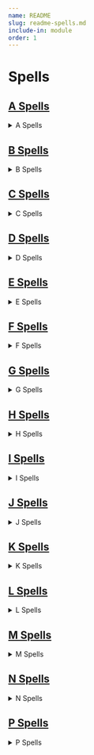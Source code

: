 ```yaml
---
name: README
slug: readme-spells.md
include-in: module
order: 1
---
```


# Spells

## [A Spells](/page/spells-a.md)

<details>
<summary>A Spells</summary>

* [Acid Arrow](/spell/acid-arrow)
* [Acid Splash](/spell/acid-splash)
* [Aid](/spell/aid)
* [Alarm](/spell/alarm)
* [Alter Self](/spell/alter-self/)
* [Animal Friendship](/spell/animal-friendship)
* [Animal Messenger](/spell/animal-messenger)
* [Animal Shapes](/spell/animal-shapes)
* [Animate Dead](/spell/animate-dead)
* [Animate Objects](/spell/animate-objects)
* [Antilife Shell](/spell/antilife-shell)
* [Antimagic Field](/spell/antimagic-field)
* [Anipathy/Sympathy](/spell/antipathysympathy)
* [Arcane Eye](/spell/arcane-eye)
* [Arcane Hand](/spell/arcane-hand)
* [Arcane Lock](/spell/arcane-lock)
* [Arcane Sword](/spell/arcane-sword)
* [Arcanist's Magic Aura](/spell/arcanists-magic-aura)
* [Astral Projection](/spell/astral-projection)
* [Augury](/spell/augury)
* [Awaken](/spell/awaken)

</details>

## [B Spells](/page/spells-b.md)
<details>
<summary>B Spells</summary>

* [Bane](/spell/bane)
* [Banishment](/spell/banishment)
* [Barkskin](/spell/barkskin)
* [Beacon of Hope](/spell/beacon-of-hope)
* [Bestow Curse](/spell/bestow-curse)
* [Black Tentacles](/spell/black-tentacles)
* [Blade Barrier](/spell/blade-barrier)
* [Bless](/spell/bless)
* [Blight](/spell/blight)
* [Blindness/Deafness](/spell/blindnessdeafness)
* [Blink](/spell/blink)
* [Blur](/spell/blur)
* [Branding Smite](/spell/branding-smite)
* [Burning Hands](/spell/burning-hands)

</details>

## [C Spells](/page/spells-c.md)
<details>
<summary>C Spells</summary>

* [Call Lightning](/spell/call-lightning)
* [Calm Emotions](/spell/calm-emotions)
* [Chain Lightning](/spell/chain-lightning)
* [Charm Person](/spell/charm-person)
* [Chill Touch](/spell/chill-touch)
* [Circle of Death](/spell/circle-of-death)
* [Clairvoyance](/spell/clairvoyance)
* [Clone](/spell/clone)
* [Cloudkill](/spell/cloudkill)
* [Color Spray](/spell/color-spray)
* [Command](/spell/command)
* [Commune](/spell/commune)
* [Commune with Nature](/spell/commune-with-nature)
* [Comprehend Languages](/spell/comprehend-languages)
* [Compulsion](/spell/compulsion)
* [Cone of Cold](/spell/cone-of-cold)
* [Confusion](/spell/confusion)
* [Conjure Animals](/spell/conjure-animals)
* [Conjure Celestial](/spell/conjure-celestial)
* [Conjure Elemental](/spell/conjure-elemental)
* [Conjure Fey](/spell/conjure-fey)
* [Conjure Minor Elementals](/spell/conjure-minor-elementals)
* [Conjure Woodland Beings](/spell/conjure-woodland-beings)
* [Contact Other Plane](/spell/contact-other-plane)
* [Contagion](/spell/contagion)
* [Contingency](/spell/contingency)
* [Continual Flame](/spell/continual-flame)
* [Control Water](/spell/control-water)
* [Control Weather](/spell/control-weather)
* [Counterspell](/spell/counterspell)
* [Create Food and Water](/spell/create-food-and-water)
* [Create Undead](/spell/create-undead)
* [Create or Destroy Water](/spell/create-or-destroy-water)
* [Creation](/spell/creation)
* [Cure Wounds](/spell/cure-wounds)

</details>

## [D Spells](/page/spells-d.md)

<details>
<summary>D Spells</summary>

* [Dancing Lights](/spell/dancing-lights)
* [Darkness](/spell/darkness)
* [Darkvision](/spell/darkvision)
* [Daylight](/spell/daylight)
* [Death Ward](/spell/death-ward)
* [Delayed Blast Fireball](/spell/delayed-blast-fireball)
* [Demiplane](/spell/demiplane)
* [Detect Evil and Good](/spell/detect-evil-and-good)
* [Detect Magic](/spell/detect-magic)
* [Detect Poison and Disease](/spell/detect-poison-and-disease)
* [Detect Thoughts](/spell/detect-thoughts)
* [Dimension Door](/spell/dimension-door)
* [Disguise Self](/spell/disguise-self)
* [Disintegrate](/spell/disintegrate)
* [Dispel Evil and Good](/spell/dispel-evil-and-good)
* [Dispel Magic](/spell/dispel-magic)
* [Divination](/spell/divination)
* [Divine Favor](/spell/divine-favor)
* [Divine Word](/spell/divine-word)
* [Dominate Beast](/spell/dominate-beast)
* [Dominate Monster](/spell/dominate-monster)
* [Dominate Person](/spell/dominate-person)
* [Dream](/spell/dream)
* [Druidcraft](/spell/druidcraft)

</details>

## [E Spells](/page/spells-e.md)

<details>
<summary>E Spells</summary>

* [Earthquake](/spell/earthquake)
* [Eldritch Blast](/spell/eldritch-blast)
* [Enhance Ability](/spell/enhance-ability)
* [Enlarge/Reduce](/spell/enlargereduce)
* [Entangle](/spell/entangle)
* [Enthrall](/spell/enthrall)
* [Etherealness](/spell/etherealness)
* [Expeditious Retreat](/spell/expeditious-retreat)
* [Eye bite](/spell/eye-bite)
* [Eyebite](/spell/eyebite)

</details>

## [F Spells](/page/spells-f.md)

<details>
<summary>F Spells</summary>

* [Fabricate](/spell/fabricate)
* [Faerie Fire](/spell/faerie-fire)
* [Faithful Hound](/spell/faithful-hound)
* [False Life](/spell/false-life)
* [Fear](/spell/fear)
* [Feather Fall](/spell/feather-fall)
* [Feeblemind](/spell/feeblemind)
* [Find Familiar](/spell/find-familiar)
* [Find Steed](/spell/find-steed)
* [Find Traps](/spell/find-traps)
* [Find the Path](/spell/find-the-path)
* [Finger of Death](/spell/finger-of-death)
* [Fire Bolt](/spell/fire-bolt)
* [Fire Shield](/spell/fire-shield)
* [Fire Storm](/spell/fire-storm)
* [Fireball](/spell/fireball)
* [Flame Blade](/spell/flame-blade)
* [Flame Strike](/spell/flame-strike)
* [Flaming Sphere](/spell/flaming-sphere)
* [Flesh to Stone](/spell/flesh-to-stone)
* [Floating Disk](/spell/floating-disk)
* [Fly](/spell/fly)
* [Fog Cloud](/spell/fog-cloud)
* [Forbiddance](/spell/forbiddance)
* [Forcecage](/spell/forcecage)
* [Foresight](/spell/foresight)
* [Freedom of Movement](/spell/freedom-of-movement)
* [Freezing Sphere](/spell/freezing-sphere)

</details>

## [G Spells](/page/spells-g.md)

<details>
<summary>G Spells</summary>

* [Gaseous Form](/spell/gaseous-form)
* [Gate](/spell/gate)
* [Geas](/spell/geas)
* [Gentle Repose](/spell/gentle-repose)
* [Giant Insect](/spell/giant-insect)
* [Glibness](/spell/glibness)
* [Globe of Invulnerability](/spell/globe-of-invulnerability)
* [Glyph of Warding](/spell/glyph-of-warding)
* [Goodberry](/spell/goodberry)
* [Grease](/spell/grease)
* [Greater Invisibility](/spell/greater-invisibility)
* [Greater Restoration](/spell/greater-restoration)
* [Guardian of Faith](/spell/guardian-of-faith)
* [Guards and Wards](/spell/guards-and-wards)
* [Guidance](/spell/guidance)
* [Guiding Bolt](/spell/guiding-bolt)
* [Gust of Wind](/spell/gust-of-wind)

</details>

## [H Spells](/page/spells-h.md)

<details>
<summary>H Spells</summary>

* [Hallow](/spell/hallow)
* [Hallucinatory Terrain](/spell/hallucinatory-terrain)
* [Harm](/spell/harm)
* [Haste](/spell/haste)
* [Heal](/spell/heal)
* [Healing Word](/spell/healing-word)
* [Heat Metal](/spell/heat-metal)
* [Hellish Rebuke](/spell/hellish-rebuke)
* [Heroes' Feast](/spell/heroes-feast)
* [Heroism](/spell/heroism)
* [Hideous Laughter](/spell/hideous-laughter)
* [Hold Monster](/spell/hold-monster)
* [Hold Person](/spell/hold-person)
* [Holy Aura](/spell/holy-aura)
* [Hunter's Mark](/spell/hunters-mark)
* [Hypnotic Pattern](/spell/hypnotic-pattern)

</details>

## [I Spells](/page/spells-i.md)

<details>
<summary>I Spells</summary>

* [Ice Storm](/spell/ice-storm)
* [Identify](/spell/identify)
* [Illusory Script](/spell/illusory-script)
* [Imprisonment](/spell/imprisonment)
* [Incendiary Cloud](/spell/incendiary-cloud)
* [Inflict Wounds](/spell/inflict-wounds)
* [Insect Plague](/spell/insect-plague)
* [Instant Summons](/spell/instant-summons)
* [Invisibility](/spell/invisibility)
* [Irresistible Dance](/spell/irresistible-dance)

</details>

## [J Spells](/page/spells-j.md)

<details>
<summary>J Spells</summary>

* [Jump](/spell/jump)

</details>

## [K Spells](/page/spells-k.md)

<details>
<summary>K Spells</summary>

* [Knock](/spell/knock)

</details>

## [L Spells](/page/spells-l.md)

<details>
<summary>L Spells</summary>

* [Legend Lore](/spell/legend-lore)
* [Lesser Restoration](/spell/lesser-restoration)
* [Levitate](/spell/levitate)
* [Light](/spell/light)
* [Lightning Bolt](/spell/lightning-bolt)
* [Locate Animals or Plants](/spell/locate-animals-or-plants)
* [Locate Creature](/spell/locate-creature)
* [Locate Object](/spell/locate-object)
* [Longstrider](/spell/longstrider)

</details>

## [M Spells](/page/spells-m.md)

<details>
<summary>M Spells</summary>

* [Mage Armor](/spell/mage-armor)
* [Mage Hand](/spell/mage-hand)
* [Magic Circle](/spell/magic-circle)
* [Magic Jar](/spell/magic-jar)
* [Magic Missile](/spell/magic-missile)
* [Magic Mouth](/spell/magic-mouth)
* [Magic Weapon](/spell/magic-weapon)
* [Magnificent Mansion](/spell/magnificent-mansion)
* [Major Image](/spell/major-image)
* [Mass Cure Wounds](/spell/mass-cure-wounds)
* [Mass Heal](/spell/mass-heal)
* [Mass Healing Word](/spell/mass-healing-word)
* [Mass Suggestion](/spell/mass-suggestion)
* [Maze](/spell/maze)
* [Meld into Stone](/spell/meld-into-stone)
* [Mending](/spell/mending)
* [Message](/spell/message)
* [Meteor Swarm](/spell/meteor-swarm)
* [Mind Blank](/spell/mind-blank)
* [Minor Illusion](/spell/minor-illusion)
* [Mirage Arcane](/spell/mirage-arcane)
* [Mirror Image](/spell/mirror-image)
* [Mislead](/spell/mislead)
* [Misty Step](/spell/misty-step)
* [Modify Memory](/spell/modify-memory)
* [Moonbeam](/spell/moonbeam)
* [Move Earth](/spell/move-earth)

</details>

## [N Spells](/page/spells-n.md)

<details>
<summary>N Spells</summary>

* [Nondetection](/spell/nondetection)

</details>

## [P Spells](/page/spells-p.md)

<details>
<summary>P Spells</summary>

* [Pass without Trace](/spell/pass-without-trace)
* [Passwall](/spell/passwall)
* [Phantasmal Killer](/spell/phantasmal-killer)
* [Phantom Steed](/spell/phantom-steed)
* [Planar Ally](/spell/planar-ally)
* [Planar Binding](/spell/planar-binding)
* [Plane Shift](/spell/plane-shift)
* [Plant Growth](/spell/plant-growth)
* [Poison Spray](/spell/poison-spray)
* [Polymorph](/spell/polymorph)
* [Power Word Kill](/spell/power-word-kill)
* [Power Word Stun](/spell/power-word-stun)
* [Prayer of Healing](/spell/prayer-of-healing)
* [Prestidigitation](/spell/prestidigitation)
* [Prismatic Spray](/spell/prismatic-spray)
* [Prismatic Wall](/spell/prismatic-wall)
* [Private Sanctum](/spell/private-sanctum)
* [Produce Flame](/spell/produce-flame)
* [Programmed Illusion](/spell/programmed-illusion)
* [Project Image](/spell/project-image)
* [Protection from Energy](/spell/protection-from-energy)
* [Protection from Evil and Good](/spell/protection-from-evil-and-good)
* [Protection from Poison](/spell/protection-from-poison)
* [Purify Food and Drink](/spell/purify-food-and-drink)

</details>
